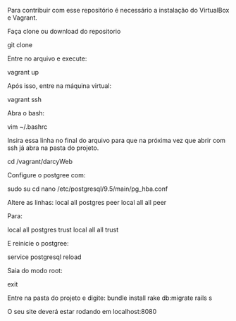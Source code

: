 Para contribuir com esse repositório é necessário a instalação do VirtualBox e Vagrant.

Faça clone ou download do repositorio

git clone <url>

Entre no arquivo e execute:

vagrant up

Após isso, entre na máquina virtual:

vagrant ssh

Abra o bash:

vim ~/.bashrc

Insira essa linha no final do arquivo para que na próxima vez que abrir com ssh já abra na pasta do projeto.

cd /vagrant/darcyWeb

Configure o postgree com:

sudo su
cd
nano /etc/postgresql/9.5/main/pg_hba.conf

Altere as linhas:
local	all	postgres	peer
local	all	all	peer

Para:

local	all	postgres	trust
local	all	all	trust

E reinicie o postgree:

service postgresql reload

Saia do modo root:

exit

Entre na pasta do projeto e digite:
bundle install
rake db:migrate
rails s

O seu site deverá estar rodando em localhost:8080
